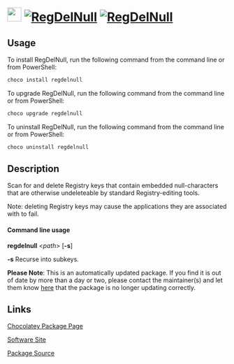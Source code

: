 ﻿# <img src="https://cdn.jsdelivr.net/gh/mkevenaar/chocolatey-packages@164655fda1b23c774a0952998f21ca3f422b2f54/icons/regdelnull.png" width="32" height="32"/> [![RegDelNull](https://img.shields.io/chocolatey/v/regdelnull.svg?label=RegDelNull)](https://community.chocolatey.org/packages/regdelnull) [![RegDelNull](https://img.shields.io/chocolatey/dt/regdelnull.svg)](https://community.chocolatey.org/packages/regdelnull)

## Usage

To install RegDelNull, run the following command from the command line or from PowerShell:

```powershell
choco install regdelnull
```

To upgrade RegDelNull, run the following command from the command line or from PowerShell:

```powershell
choco upgrade regdelnull
```

To uninstall RegDelNull, run the following command from the command line or from PowerShell:

```powershell
choco uninstall regdelnull
```

## Description


Scan for and delete Registry keys that contain embedded null-characters that are otherwise undeleteable by standard Registry-editing tools.

Note: deleting Registry keys may cause the applications they are associated with to fail.

#### Command line usage

__regdelnull__ <_path_> [__-s__]

__-s__    Recurse into subkeys.

**Please Note**: This is an automatically updated package. If you find it is
out of date by more than a day or two, please contact the maintainer(s) and
let them know [here](https://github.com/mkevenaar/chocolatey-packages/issues) that the package is no longer updating correctly.


## Links

[Chocolatey Package Page](https://community.chocolatey.org/packages/regdelnull)

[Software Site](https://learn.microsoft.com/en-us/sysinternals/downloads/regdelnull)

[Package Source](https://github.com/mkevenaar/chocolatey-packages/tree/master/automatic/regdelnull)

